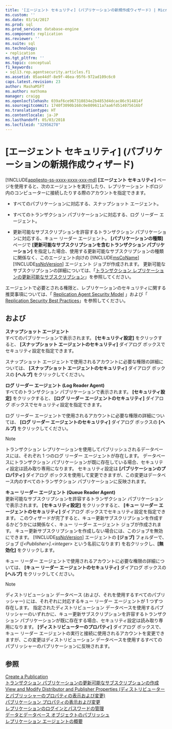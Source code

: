 ```yaml
---
title: '[エージェント セキュリティ] (パブリケーションの新規作成ウィザード) | Microsoft Docs'
ms.custom: ''
ms.date: 03/14/2017
ms.prod: sql
ms.prod_service: database-engine
ms.component: replication
ms.reviewer: ''
ms.suite: sql
ms.technology:
- replication
ms.tgt_pltfrm: ''
ms.topic: conceptual
f1_keywords:
- sql13.rep.agentsecurity.articles.f1
ms.assetid: 05ae44df-8e9f-46ea-95f6-972ad109c6c0
caps.latest.revision: 23
author: MashaMSFT
ms.author: mathoma
manager: craigg
ms.openlocfilehash: 039af6ce967310834e2b4853d4dcac86c914814f
ms.sourcegitcommit: 1740f3090b168c0e809611a7aa6fd514075616bf
ms.translationtype: HT
ms.contentlocale: ja-JP
ms.lasthandoff: 05/03/2018
ms.locfileid: "32956278"
---
```

# <a name="agent-security-new-publication-wizard"></a>[エージェント セキュリティ] (パブリケーションの新規作成ウィザード)
[!INCLUDE[appliesto-ss-xxxx-xxxx-xxx-md](../../includes/appliesto-ss-xxxx-xxxx-xxx-md.md)]
  **[エージェント セキュリティ]** ページを使用すると、次のエージェントを実行したり、レプリケーション トポロジ内のコンピューターに接続したりする際のアカウントを指定できます。  
  
-   すべてのパブリケーションに対応する、スナップショット エージェント。  
  
-   すべてのトランザクション パブリケーションに対応する、ログ リーダー エージェント。  
  
-   更新可能なサブスクリプションを許容するトランザクション パブリケーションに対応する、キュー リーダー エージェント。 **[パブリケーションの種類]** ページで **[更新可能なサブスクリプションを含むトランザクション パブリケーション]** を指定した場合、使用する更新可能なサブスクリプションの種類に関係なく、このエージェント向けの [!INCLUDE[msCoName](../../includes/msconame-md.md)] [!INCLUDE[ssNoVersion](../../includes/ssnoversion-md.md)] エージェント ジョブが作成されます。 更新可能なサブスクリプションの詳細については、「[トランザクション レプリケーションの更新可能なサブスクリプション](../../relational-databases/replication/transactional/updatable-subscriptions-for-transactional-replication.md)」を参照してください。  
  
 エージェントで必要とされる権限と、レプリケーションのセキュリティに関する推奨事項については、「 [Replication Agent Security Model](../../relational-databases/replication/security/replication-agent-security-model.md) 」および「 [Replication Security Best Practices](../../relational-databases/replication/security/replication-security-best-practices.md)」を参照してください。  
  
## <a name="options"></a>および  
 **スナップショット エージェント**  
 すべてのパブリケーションで表示されます。 **[セキュリティ設定]** をクリックすると、 **[スナップショット エージェントのセキュリティ]** ダイアログ ボックスでセキュリティ設定を指定できます。  
  
 スナップショット エージェントで使用されるアカウントに必要な権限の詳細については、 **[スナップショット エージェントのセキュリティ]** ダイアログ ボックスの **[ヘルプ]** をクリックしてください。  
  
 **ログ リーダー エージェント (Log Reader Agent)**  
 すべてのトランザクション パブリケーションで表示されます。 **[セキュリティ設定]** をクリックすると、 **[ログ リーダー エージェントのセキュリティ]** ダイアログ ボックスでセキュリティ設定を指定できます。  
  
 ログ リーダー エージェントで使用されるアカウントに必要な権限の詳細については、 **[ログ リーダー エージェントのセキュリティ]** ダイアログ ボックスの **[ヘルプ]** をクリックしてください。  
  
> [!NOTE]  
>  トランザクション レプリケーションを使用してパブリッシュされるデータベースには、それぞれ 1 つのログ リーダー エージェントが存在します。 データベースにトランザクション パブリケーションが既に存在している場合、セキュリティ設定は読み取り専用になります。 セキュリティ設定は **[パブリケーションのプロパティ]** ダイアログ ボックスを使用して変更できますが、この変更はデータベース内のすべてのトランザクション パブリケーションに反映されます。  
  
 **キュー リーダー エージェント (Queue Reader Agent)**  
 更新可能なサブスクリプションを許容するトランザクション パブリケーションで表示されます。 **[セキュリティ設定]** をクリックすると、 **[キュー リーダー エージェントのセキュリティ]** ダイアログ ボックスでセキュリティ設定を指定できます。 このウィザードが完了すると、キュー更新サブスクリプションを作成するかどうかには関係なく、キュー リーダー エージェント ジョブが作成されます。 キュー更新サブスクリプションを作成しない場合には、このジョブを無効にできます。 [!INCLUDE[ssNoVersion](../../includes/ssnoversion-md.md)] エージェントの **[ジョブ]** フォルダーで、ジョブ (*[\<Publisher>].\<integer>* という名前になります) を右クリックし、**[無効化]** をクリックします。  
  
 キュー リーダー エージェントで使用されるアカウントに必要な権限の詳細については、 **[キュー リーダー エージェントのセキュリティ]** ダイアログ ボックスの **[ヘルプ]** をクリックしてください。  
  
> [!NOTE]  
>  ディストリビューション データベース (および、それを使用するすべてのパブリッシャー) には、それぞれに対応するキュー リーダー エージェントが 1 つずつ存在します。 指定されたディストリビューション データベースを使用するパブリッシャーのいずれかに、キュー更新サブスクリプションを許容するトランザクション パブリケーションが既に存在する場合、セキュリティ設定は読み取り専用になります。 **[ディストリビューターのプロパティ]** ダイアログ ボックスで、キュー リーダー エージェントの実行と接続に使用されるアカウントを変更できますが、この変更はディストリビューション データベースを使用するすべてのパブリッシャーのパブリケーションに反映されます。  
  
## <a name="see-also"></a>参照  
 [Create a Publication](../../relational-databases/replication/publish/create-a-publication.md)   
 [トランザクション パブリケーションの更新可能なサブスクリプションの作成](publish/create-updatable-subscription-to-transactional-publication.md)   
 [View and Modify Distributor and Publisher Properties (ディストリビューターとパブリッシャーのプロパティの表示および変更)](../../relational-databases/replication/view-and-modify-distributor-and-publisher-properties.md)   
 [パブリケーション プロパティの表示および変更](../../relational-databases/replication/publish/view-and-modify-publication-properties.md)   
 [レプリケーションのログインとパスワードの管理](../../relational-databases/replication/security/manage-logins-and-passwords-in-replication.md)   
 [データとデータベース オブジェクトのパブリッシュ](../../relational-databases/replication/publish/publish-data-and-database-objects.md)   
 [レプリケーション エージェントの概要](../../relational-databases/replication/agents/replication-agents-overview.md)  
  
  

